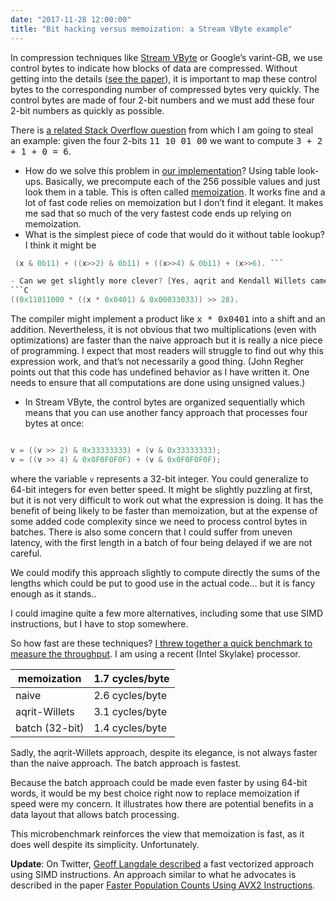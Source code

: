 ```yaml
---
date: "2017-11-28 12:00:00"
title: "Bit hacking versus memoization: a Stream VByte example"
---
```




In compression techniques like [Stream VByte](/lemire/blog/2017/09/27/stream-vbyte-breaking-new-speed-records-for-integer-compression/) or Google&rsquo;s varint-GB, we use control bytes to indicate how blocks of data are compressed. Without getting into the details ([see the paper](https://arxiv.org/abs/1709.08990)), it is important to map these control bytes to the corresponding number of compressed bytes very quickly. The control bytes are made of four 2-bit numbers and we must add these four 2-bit numbers as quickly as possible.

There is [a related Stack Overflow question](https://stackoverflow.com/questions/17880178/how-do-i-sum-the-four-2-bit-bitfields-in-a-single-8-bit-byte) from which I am going to steal an example: given the four 2-bits <tt>11 10 01 00</tt> we want to compute <tt>3 + 2 + 1 + 0 = 6</tt>.
- How do we solve this problem in [our implementation](https://github.com/lemire/streamvbyte)? Using table look-ups. Basically, we precompute each of the 256 possible values and just look them in a table. This is often called [memoization](https://en.wikipedia.org/wiki/Memoization). It works fine and a lot of fast code relies on memoization but I don&rsquo;t find it elegant. It makes me sad that so much of the very fastest code ends up relying on memoization.
- What is the simplest piece of code that would do it without table lookup? I think it might be
```C
 (x & 0b11) + ((x>>2) & 0b11) + ((x>>4) & 0b11) + (x>>6). ```

- Can we get slightly more clever? [Yes, aqrit and Kendall Willets came up with a fancier involving two multiplications](https://github.com/lemire/streamvbyte/issues/12#issuecomment-346697198):
```C
((0x11011000 * ((x * 0x0401) & 0x00033033)) >> 28).
```


 The compiler might implement a product like <tt>x * 0x0401</tt> into a shift and an addition. Nevertheless, it is not obvious that two multiplications (even with optimizations) are faster than the naive approach but it is really a nice piece of programming. I expect that most readers will struggle to find out why this expression work, and that&rsquo;s not necessarily a good thing. (John Regher points out that this code has undefined behavior as I have written it. One needs to ensure that all computations are done using unsigned values.)
- In Stream VByte, the control bytes are organized sequentially which means that you can use another fancy approach that processes four bytes at once:
```C

v = ((v >> 2) & 0x33333333) + (v & 0x33333333);
v = ((v >> 4) & 0x0F0F0F0F) + (v & 0x0F0F0F0F);
```


where the variable `v` represents a 32-bit integer. You could generalize to 64-bit integers for even better speed. It might be slightly puzzling at first, but it is not very difficult to work out what the expression is doing.
It has the benefit of being likely to be faster than memoization, but at the expense of some added code complexity since we need to process control bytes in batches. There is also some concern that I could suffer from uneven latency, with the first length in a batch of four being delayed if we are not careful.

We could modify this approach slightly to compute directly the sums of the lengths which could be put to good use in the actual code&hellip; but it is fancy enough as it stands.</tt>.


I could imagine quite a few more alternatives, including some that use SIMD instructions, but I have to stop somewhere.

So how fast are these techniques? [I threw together a quick benchmark to measure the throughput](https://github.com/lemire/Code-used-on-Daniel-Lemire-s-blog/tree/master/2017/11/27). I am using a recent (Intel Skylake) processor.

memoization              |1.7 cycles/byte          |
-------------------------|-------------------------|
naive                    |2.6 cycles/byte          |
aqrit-Willets            |3.1 cycles/byte          |
batch (32-bit)           |1.4 cycles/byte          |


Sadly, the aqrit-Willets approach, despite its elegance, is not always faster than the naive approach. The batch approach is fastest.

Because the batch approach could be made even faster by using 64-bit words, it would be my best choice right now to replace memoization if speed were my concern. It illustrates how there are potential benefits in a data layout that allows batch processing.

This microbenchmark reinforces the view that memoization is fast, as it does well despite its simplicity. Unfortunately.

__Update__: On Twitter, [Geoff Langdale described](https://twitter.com/geofflangdale/status/936186235772534785) a fast vectorized approach using SIMD instructions. An approach similar to what he advocates is described in the paper [Faster Population Counts Using AVX2 Instructions](https://arxiv.org/abs/1611.07612).

